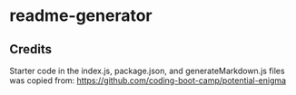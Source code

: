 # readme-generator

## Credits
Starter code in the index.js, package.json, and generateMarkdown.js files was copied from: https://github.com/coding-boot-camp/potential-enigma